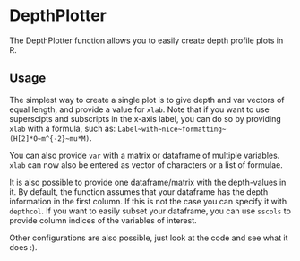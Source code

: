 # DepthPlotter
The DepthPlotter function allows you to easily create depth profile plots in R. 

## Usage
The simplest way to create a single plot is to give depth and var vectors of equal length, 
and provide a value for `xlab`. Note that if you want to use superscipts and subscripts in 
the x-axis label, you can do so by providing `xlab` with a formula, such as: `Label~with~nice~formatting~(H[2]*O~m^{-2}~mu*M)`.

You can also provide `var` with a matrix or dataframe of multiple variables. `xlab` can 
now also be entered as vector of characters or a list of formulae.

It is also possible to provide one dataframe/matrix with the depth-values in it. By 
default, the function assumes that your dataframe has the depth information in the first 
column. If this is not the case you can specify it with `depthcol`. If you want to easily 
subset your dataframe, you can use `sscols` to provide column indices of the variables of
interest.

Other configurations are also possible, just look at the code and see what it does :).